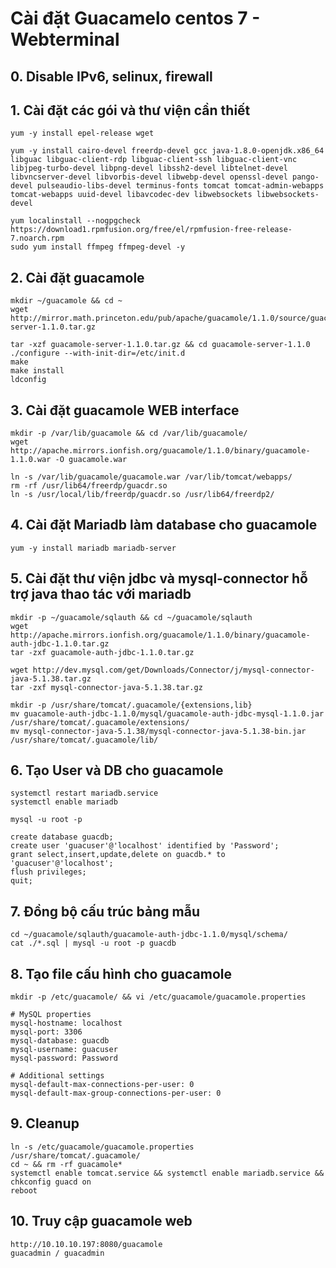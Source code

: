 # Cài đặt Guacamelo centos 7 - Webterminal

## 0. Disable IPv6, selinux, firewall

## 1. Cài đặt các gói và thư viện cần thiết

```
yum -y install epel-release wget
```

```
yum -y install cairo-devel freerdp-devel gcc java-1.8.0-openjdk.x86_64 libguac libguac-client-rdp libguac-client-ssh libguac-client-vnc libjpeg-turbo-devel libpng-devel libssh2-devel libtelnet-devel libvncserver-devel libvorbis-devel libwebp-devel openssl-devel pango-devel pulseaudio-libs-devel terminus-fonts tomcat tomcat-admin-webapps tomcat-webapps uuid-devel libavcodec-dev libwebsockets libwebsockets-devel
```

```
yum localinstall --nogpgcheck https://download1.rpmfusion.org/free/el/rpmfusion-free-release-7.noarch.rpm
sudo yum install ffmpeg ffmpeg-devel -y
```

## 2. Cài đặt guacamole

```
mkdir ~/guacamole && cd ~
wget http://mirror.math.princeton.edu/pub/apache/guacamole/1.1.0/source/guacamole-server-1.1.0.tar.gz
```

```
tar -xzf guacamole-server-1.1.0.tar.gz && cd guacamole-server-1.1.0
./configure --with-init-dir=/etc/init.d
make
make install
ldconfig
```

## 3. Cài đặt guacamole WEB interface

```
mkdir -p /var/lib/guacamole && cd /var/lib/guacamole/
wget http://apache.mirrors.ionfish.org/guacamole/1.1.0/binary/guacamole-1.1.0.war -O guacamole.war
```

```
ln -s /var/lib/guacamole/guacamole.war /var/lib/tomcat/webapps/
rm -rf /usr/lib64/freerdp/guacdr.so
ln -s /usr/local/lib/freerdp/guacdr.so /usr/lib64/freerdp2/
```

## 4. Cài đặt Mariadb làm database cho guacamole

```
yum -y install mariadb mariadb-server
```

## 5. Cài đặt thư viện jdbc và mysql-connector hỗ trợ java thao tác với mariadb

```
mkdir -p ~/guacamole/sqlauth && cd ~/guacamole/sqlauth
wget http://apache.mirrors.ionfish.org/guacamole/1.1.0/binary/guacamole-auth-jdbc-1.1.0.tar.gz
tar -zxf guacamole-auth-jdbc-1.1.0.tar.gz
```

```
wget http://dev.mysql.com/get/Downloads/Connector/j/mysql-connector-java-5.1.38.tar.gz
tar -zxf mysql-connector-java-5.1.38.tar.gz
```

```
mkdir -p /usr/share/tomcat/.guacamole/{extensions,lib}
mv guacamole-auth-jdbc-1.1.0/mysql/guacamole-auth-jdbc-mysql-1.1.0.jar /usr/share/tomcat/.guacamole/extensions/
mv mysql-connector-java-5.1.38/mysql-connector-java-5.1.38-bin.jar /usr/share/tomcat/.guacamole/lib/
```

## 6. Tạo User và DB cho guacamole


```
systemctl restart mariadb.service
systemctl enable mariadb
```

```
mysql -u root -p
```

```
create database guacdb;
create user 'guacuser'@'localhost' identified by 'Password';
grant select,insert,update,delete on guacdb.* to 'guacuser'@'localhost';
flush privileges;
quit;
```

## 7. Đồng bộ cấu trúc bảng mẫu

```
cd ~/guacamole/sqlauth/guacamole-auth-jdbc-1.1.0/mysql/schema/
cat ./*.sql | mysql -u root -p guacdb
```

## 8. Tạo file cấu hình cho guacamole

```
mkdir -p /etc/guacamole/ && vi /etc/guacamole/guacamole.properties
```

```
# MySQL properties
mysql-hostname: localhost
mysql-port: 3306
mysql-database: guacdb
mysql-username: guacuser
mysql-password: Password

# Additional settings
mysql-default-max-connections-per-user: 0
mysql-default-max-group-connections-per-user: 0
```
## 9. Cleanup


```
ln -s /etc/guacamole/guacamole.properties /usr/share/tomcat/.guacamole/
cd ~ && rm -rf guacamole*
systemctl enable tomcat.service && systemctl enable mariadb.service && chkconfig guacd on
reboot
```

## 10. Truy cập guacamole web


```
http://10.10.10.197:8080/guacamole
guacadmin / guacadmin
```
